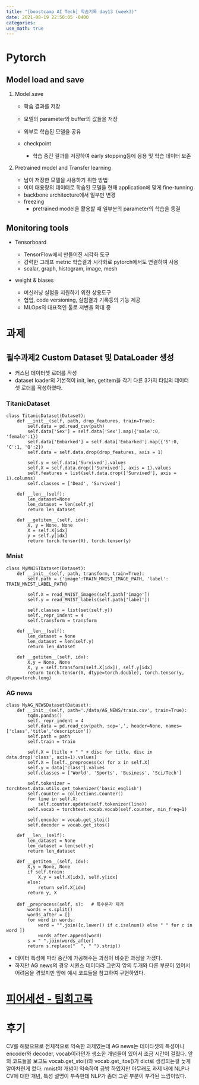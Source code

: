 ```yaml
---
title: "[boostcamp AI Tech] 학습기록 day13 (week3)"
date: 2021-08-19 22:50:05 -0400
categories:
use_math: true
---
```


# Pytorch
## Model load and save
1. Model.save
    * 학습 결과를 저장
    * 모델의 parameter와 buffer의 값들을 저장
    * 외부로 학습된 모델을 공유

    * checkpoint
        * 학습 중간 결과를 저장하여 early stopping등에 응용 및 학습 데이터 보존

2. Pretrained model and Transfer learning
    * 남이 저장한 모델을 사용하기 위한 방법
    * 이미 대용량의 데이터로 학습된 모델을 현재 application에 맞게 fine-tunning
    * backbone architecture에서 일부만 변경
    * freezing
        * pretrained model을 활용할 때 일부분의 parameter의 학습을 동결

## Monitoring tools
* Tensorboard
    * TensorFlow에서 만들어진 시각화 도구
    * 강력한 그래프 metric 학습결과 시각화로 pytorch에서도 연결하여 사용
    * scalar, graph, histogram, image, mesh

* weight & biases
    * 머신러닝 실험을 지원하기 위한 상용도구
    * 협업, code versioning, 실험결과 기록등의 기능 제공
    * MLOps의 대표적인 툴로 저변을 확대 중

# 과제
## 필수과제2 Custom Dataset 및 DataLoader 생성
* 커스텀 데이터셋 로더를 작성
* dataset loader의 기본적이 init, len, getitem을 각기 다른 3가지 타입의 데이터셋 로더를 작성하였다.
### TitanicDataset
```
class TitanicDataset(Dataset):
    def __init__(self, path, drop_features, train=True):
        self.data = pd.read_csv(path)
        self.data['Sex'] = self.data['Sex'].map({'male':0, 'female':1})
        self.data['Embarked'] = self.data['Embarked'].map({'S':0, 'C':1, 'Q':2})
        self.data = self.data.drop(drop_features, axis = 1)

        self.y = self.data['Survived'].values
        self.X = self.data.drop(['Survived'], axis = 1).values
        self.features = list(self.data.drop(['Survived'], axis = 1).columns)
        self.classes = ['Dead', 'Survived']

    def __len__(self):
        len_dataset=None
        len_dataset = len(self.y)
        return len_dataset

    def __getitem__(self, idx):
        X, y = None, None
        X = self.X[idx]
        y = self.y[idx]
        return torch.tensor(X), torch.tensor(y)
```
### Mnist
```
class MyMNISTDataset(Dataset):
    def __init__(self, path, transform, train=True):
        self.path = {'image':TRAIN_MNIST_IMAGE_PATH, 'label': TRAIN_MNIST_LABEL_PATH}

        self.X = read_MNIST_images(self.path['image'])
        self.y = read_MNIST_labels(self.path['label'])

        self.classes = list(set(self.y))
        self._repr_indent = 4
        self.transform = transform

    def __len__(self):
        len_dataset = None
        len_dataset = len(self.y)
        return len_dataset

    def __getitem__(self, idx):
        X,y = None, None
        X, y = self.transform(self.X[idx]), self.y[idx]
        return torch.tensor(X, dtype=torch.double), torch.tensor(y, dtype=torch.long)
```
### AG news
```
class MyAG_NEWSDataset(Dataset):
    def __init__(self, path='./data/AG_NEWS/train.csv', train=True):
        tqdm.pandas()
        self._repr_indent = 4
        self.data = pd.read_csv(path, sep=',', header=None, names=['class','title','description'])
        self.path = path
        self.train = train

        self.X = [title + " " + disc for title, disc in data.drop('class', axis=1).values]
        self.X = [self._preprocess(x) for x in self.X]
        self.y = data['class'].values
        self.classes = ['World', 'Sports', 'Business', 'Sci/Tech']

        self.tokenizer = torchtext.data.utils.get_tokenizer('basic_english')
        self.counter = collections.Counter()
        for line in self.X:
            self.counter.update(self.tokenizer(line))
        self.vocab = torchtext.vocab.vocab(self.counter, min_freq=1)

        self.encoder = vocab.get_stoi()
        self.decoder = vocab.get_itos()

    def __len__(self):
        len_dataset = None
        len_dataset = len(self.y)
        return len_dataset

    def __getitem__(self, idx):
        X,y = None, None
        if self.train:
            X,y = self.X[idx], self.y[idx]
        else:
            return self.X[idx]
        return y, X 

    def _preprocess(self, s):   # 특수문자 제거
        words = s.split()
        words_after = []
        for word in words:
            word = "".join([c.lower() if c.isalnum() else " " for c in word ])
            words_after.append(word)
        s = " ".join(words_after)
        return s.replace("  ", " ").strip()
```
* 데이터 특성에 따라 중간에 가공해주는 과정이 비슷한 과정을 가졌다.
* 하지만 AG news의 경우 시퀀스 데이터라 그런지 앞의 두개와 다른 부분이 있어서 어려움을 겪었지만 앞에 예시 코드들을 참고하여 구현하였다.

# [피어세션 - 팀회고록](https://hackmd.io/@ai17/S1ppkFoxF)

# 후기
 CV를 해봤으므로 전체적으로 익숙한 과제였는데 AG news는 데이타셋의 특성이나 encoder와 decoder, vocab이라던가 생소한 개념들이 있어서 조금 시간이 걸렸다. 앞의 코드들을 보고도 vocab.get_stoi()와 vocab.get_itos()가 dict로 생성되는걸 늦게 알아차린게 컸다. mnist야 개념이 익숙하여 금방 하였지만 아무래도 과제 내에 NLP나 CV에 대한 개념, 특성 설명이 부족한데 NLP가 좀더 그런 부분이 부각된 느낌이었다.